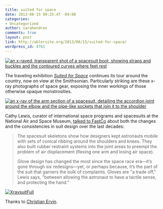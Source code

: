 ```yaml
---
title: suited for space
date: 2013-08-15 09:25:47 -04:00
categories:
- Uncategorized
author: sarahendren
comments: true
layout: post
link: http://ablersite.org/2013/08/15/suited-for-space/
wordpress_id: 4761
---
```


[![an x-rayed, transparent shot of a spacesuit boot, showing straps and buckles and the contoured curves where feet rest](http://ablersite.files.wordpress.com/2013/08/1673218-inline-4857-640.jpg)](http://ablersite.files.wordpress.com/2013/08/1673218-inline-4857-640.jpg)

The traveling exhibition [_Suited for Space_](http://www.sites.si.edu/exhibitions/exhibits/suitedForSpace/) continues its tour around the country, now on view at the Smithsonian. Particularly striking are these x-ray photographs of space gear, exposing the inner workings of those otherwise opaque monstrosities.

[![an x-ray of the arm section of a spacesuit, detailing the accordion joint around the elbow and the pipe-like sockets that join it to the shoulder](http://ablersite.files.wordpress.com/2013/08/1673218-inline-6755026h.jpg)](http://ablersite.files.wordpress.com/2013/08/1673218-inline-6755026h.jpg)

Cathy Lewis, curator of international space programs and spacesuits at the National Air and Space Museum, [talked to FastCo](http://www.fastcodesign.com/1673218/on-view-ghostly-x-rays-of-nasa-spacesuits#1) about both the changes and the consistencies in suit design over the last decades:


<blockquote>The spacesuit skeletons show how designers kept astronauts mobile with sets of conical ribbing around the shoulders and knees. They also built rubber restraint systems into the joint areas to preempt the problem of air displacement (flexing one arm and losing air space).

Glove design has changed the most since the space race era—it’s gone through six redesigns—yet, or perhaps because, it’s the part of the suit that garners the bulk of complaints. Gloves are "a trade off," Lewis says, "between allowing the astronaut to have a tactile sense, and protecting the hand.”</blockquote>


[![XraysuitFull](http://ablersite.files.wordpress.com/2013/08/xraysuitfull.jpg)](http://ablersite.files.wordpress.com/2013/08/xraysuitfull.jpg)

Thanks to [Christian Ervin](http://chrerv.com/).
